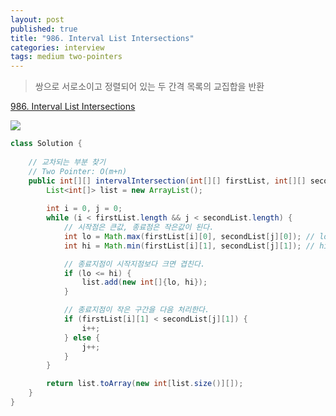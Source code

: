 ```yaml
---
layout: post
published: true
title: "986. Interval List Intersections"
categories: interview
tags: medium two-pointers
---
```


> 쌍으로 서로소이고 정렬되어 있는 두 간격 목록의 교집합을 반환

[986. Interval List Intersections](https://leetcode.com/problems/interval-list-intersections/)

![](https://assets.leetcode.com/uploads/2019/01/30/interval1.png)

```java
class Solution {
    
    // 교차되는 부분 찾기 
    // Two Pointer: O(m+n)
    public int[][] intervalIntersection(int[][] firstList, int[][] secondList) {
        List<int[]> list = new ArrayList();
        
        int i = 0, j = 0;
        while (i < firstList.length && j < secondList.length) {
            // 시작점은 큰값, 종료점은 작은값이 된다.
            int lo = Math.max(firstList[i][0], secondList[j][0]); // lo - the startpoint of the intersection
            int hi = Math.min(firstList[i][1], secondList[j][1]); // hi - the endpoint of the intersection

            // 종료지점이 시작지점보다 크면 겹친다.
            if (lo <= hi) {
                list.add(new int[]{lo, hi});
            }

            // 종료지점이 작은 구간을 다음 처리한다.
            if (firstList[i][1] < secondList[j][1]) {
                i++;
            } else {
                j++;
            }
        }

        return list.toArray(new int[list.size()][]);
    }
}
```